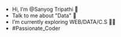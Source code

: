 -  Hi, I’m @Sanyog Tripathi 👦
-  Talk to me about "Data" 🔢
-  I’m currently exploring WEB/DATA/C.S 🧑‍💻
-  #Passionate_Coder
<!---
Sanyog29/Sanyog29 is a ✨ special ✨ repository because its `README.md` (this file) appears on your GitHub profile.
You can click the Preview link to take a look at your changes.
--->
